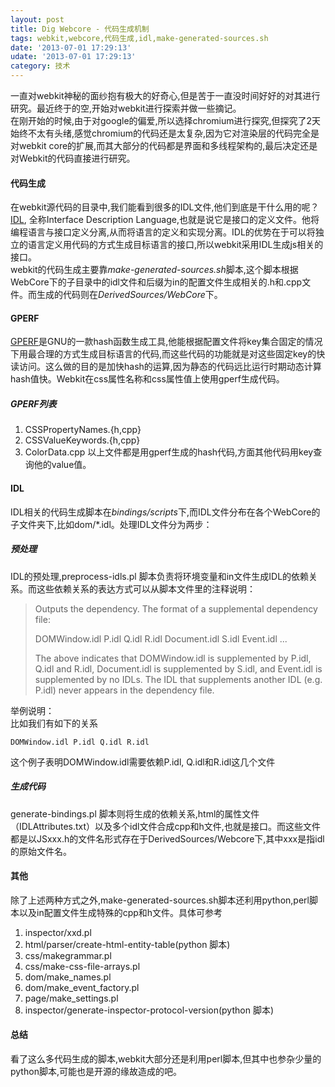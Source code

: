```yaml
---
layout: post
title: Dig Webcore - 代码生成机制
tags: webkit,webcore,代码生成,idl,make-generated-sources.sh
date: '2013-07-01 17:29:13'
udate: '2013-07-01 17:29:13'
category: 技术
---
```

[gperf]: http://www.gnu.org/software/gperf/manual/gperf.html#Top "GPERF DOC"
[idl]:http://www.w3.org/TR/WebIDL/ "IDL W3C"
  
一直对webkit神秘的面纱抱有极大的好奇心,但是苦于一直没时间好好的对其进行研究。最近终于的空,开始对webkit进行探索并做一些摘记。  
在刚开始的时候,由于对google的偏爱,所以选择chromium进行探究,但探究了2天始终不太有头绪,感觉chromium的代码还是太复杂,因为它对渲染层的代码完全是对webkit core的扩展,而其大部分的代码都是界面和多线程架构的,最后决定还是对Webkit的代码直接进行研究。  
  
#### 代码生成  
在webkit源代码的目录中,我们能看到很多的IDL文件,他们到底是干什么用的呢？[IDL][idl], 全称Interface Description Language,也就是说它是接口的定义文件。他将编程语言与接口定义分离,从而将语言的定义和实现分离。IDL的优势在于可以将独立的语言定义用代码的方式生成目标语言的接口,所以webkit采用IDL生成js相关的接口。  
webkit的代码生成主要靠*make-generated-sources.sh*脚本,这个脚本根据WebCore下的子目录中的idl文件和后缀为in的配置文件生成相关的.h和.cpp文件。而生成的代码则在*DerivedSources/WebCore*下。

#### GPERF
[GPERF][gperf]是GNU的一款hash函数生成工具,他能根据配置文件将key集合固定的情况下用最合理的方式生成目标语言的代码,而这些代码的功能就是对这些固定key的快读访问。这么做的目的是加快hash的运算,因为静态的代码远比运行时期动态计算hash值快。Webkit在css属性名称和css属性值上使用gperf生成代码。
  
##### GPERF列表  
1. CSSPropertyNames\.{h,cpp}  
2. CSSValueKeywords\.{h,cpp}  
3. ColorData.cpp
以上文件都是用gperf生成的hash代码,方面其他代码用key查询他的value值。
  
#### IDL  
IDL相关的代码生成脚本在*bindings/scripts*下,而IDL文件分布在各个WebCore的子文件夹下,比如dom/\*.idl。处理IDL文件分为两步：  

##### 预处理
IDL的预处理,preprocess-idls.pl 脚本负责将环境变量和in文件生成IDL的依赖关系。而这些依赖关系的表达方式可以从脚本文件里的注释说明：  

>  Outputs the dependency.
>  The format of a supplemental dependency file:
> 
>  DOMWindow.idl P.idl Q.idl R.idl
>  Document.idl S.idl
>  Event.idl
>  ...
> 
>  The above indicates that DOMWindow.idl is supplemented by P.idl, Q.idl and R.idl,
>  Document.idl is supplemented by S.idl, and Event.idl is supplemented by no IDLs.
>  The IDL that supplements another IDL (e.g. P.idl) never appears in the dependency file.
  
举例说明：  
比如我们有如下的关系  

    DOMWindow.idl P.idl Q.idl R.idl

这个例子表明DOMWindow.idl需要依赖P\.idl, Q\.idl和R\.idl这几个文件
  
##### 生成代码  
generate-bindings\.pl 脚本则将生成的依赖关系,html的属性文件（IDLAttributes\.txt）以及多个idl文件合成cpp和h文件,也就是接口。而这些文件都是以JSxxx\.h的文件名形式存在于DerivedSources/Webcore下,其中xxx是指idl的原始文件名。
  
#### 其他  
除了上述两种方式之外,make-generated-sources.sh脚本还利用python,perl脚本以及in配置文件生成特殊的cpp和h文件。具体可参考  
1. inspector/xxd.pl
2. html/parser/create-html-entity-table(python 脚本)
3. css/makegrammar.pl  
4. css/make-css-file-arrays.pl  
5. dom/make_names.pl  
6. dom/make_event_factory.pl  
7. page/make_settings.pl   
8. inspector/generate-inspector-protocol-version(python 脚本)
  
#### 总结  
看了这么多代码生成的脚本,webkit大部分还是利用perl脚本,但其中也参杂少量的python脚本,可能也是开源的缘故造成的吧。
